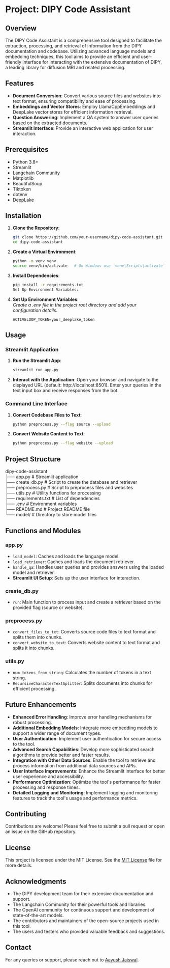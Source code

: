 # Project: DIPY Code Assistant

## Overview

The DIPY Code Assistant is a comprehensive tool designed to facilitate the extraction, processing, and retrieval of information from the DIPY documentation and codebase. Utilizing advanced language models and embedding techniques, this tool aims to provide an efficient and user-friendly interface for interacting with the extensive documentation of DIPY, a leading library for diffusion MRI and related processing.

## Features

- **Document Conversion**: Convert various source files and websites into text format, ensuring compatibility and ease of processing.
- **Embeddings and Vector Stores**: Employ LlamaCppEmbeddings and DeepLake vector stores for efficient information retrieval.
- **Question Answering**: Implement a QA system to answer user queries based on the extracted documents.
- **Streamlit Interface**: Provide an interactive web application for user interaction.

## Prerequisites

- Python 3.8+
- Streamlit
- Langchain Community
- Matplotlib
- BeautifulSoup
- Tiktoken
- dotenv
- DeepLake

## Installation

1. **Clone the Repository**:
   ```bash
   git clone https://github.com/your-username/dipy-code-assistant.git
   cd dipy-code-assistant
   ```

2. **Create a Virtual Environment**:

    ```bash
    python -m venv venv
    source venv/bin/activate   # On Windows use `venv\Scripts\activate`
    ```
3. **Install Dependencies**:

    ```bash
    pip install -r requirements.txt
    Set Up Environment Variables:
    ```

4. **Set Up Environment Variables**: \
*Create a .env file in the project root directory and add your configuration details*.

    ```ACTIVELOOP_TOKEN=your_deeplake_token```
    
## Usage

### Streamlit Application

1. **Run the Streamlit App**:
   ```bash
   streamlit run app.py
    ```
2. **Interact with the Application**:
Open your browser and navigate to the displayed URL (default: http://localhost:8501).
Enter your queries in the text input box and receive responses from the bot.

### Command Line Interface

1. **Convert Codebase Files to Text**:
   ```bash
   python preprocess.py --flag source --upload
   ```

2. **Convert Website Content to Text**:

    ```bash
    python preprocess.py --flag website --upload
    ```

## Project Structure
dipy-code-assistant \
├── app.py # Streamlit application\
├── create_db.py # Script to create the database and retriever \
├── preprocess.py # Script to preprocess files and websites \
├── utils.py # Utility functions for processing\
├── requirements.txt # List of dependencies\
├── .env # Environment variables\
├── README.md # Project README file\
└── model/ # Directory to store model files
## Functions and Modules

### app.py
- `load_model`: Caches and loads the language model.
- `load_retriever`: Caches and loads the document retriever.
- `handle_qa`: Handles user queries and provides answers using the loaded model and retriever.
- **Streamlit UI Setup**: Sets up the user interface for interaction.

### create_db.py
- `run`: Main function to process input and create a retriever based on the provided flag (source or website).

### preprocess.py
- `convert_files_to_txt`: Converts source code files to text format and splits them into chunks.
- `convert_website_to_text`: Converts website content to text format and splits it into chunks.

### utils.py
- `num_tokens_from_string`: Calculates the number of tokens in a text string.
- `RecursiveCharacterTextSplitter`: Splits documents into chunks for efficient processing.

## Future Enhancements

- **Enhanced Error Handling**: Improve error handling mechanisms for robust processing.
- **Additional Embedding Models**: Integrate more embedding models to support a wider range of document types.
- **User Authentication**: Implement user authentication for secure access to the tool.
- **Advanced Search Capabilities**: Develop more sophisticated search algorithms to provide better and faster results.
- **Integration with Other Data Sources**: Enable the tool to retrieve and process information from additional data sources and APIs.
- **User Interface Improvements**: Enhance the Streamlit interface for better user experience and accessibility.
- **Performance Optimization**: Optimize the tool's performance for faster processing and response times.
- **Detailed Logging and Monitoring**: Implement logging and monitoring features to track the tool's usage and performance metrics.

## Contributing

Contributions are welcome! Please feel free to submit a pull request or open an issue on the GitHub repository.

## License

This project is licensed under the MIT License. See the [MIT License](LICENSE) file for more details.



## Acknowledgments

- The DIPY development team for their extensive documentation and support.
- The Langchain Community for their powerful tools and libraries.
- The OpenAI community for continuous support and development of state-of-the-art models.
- The contributors and maintainers of the open-source projects used in this tool.
- The users and testers who provided valuable feedback and suggestions.

## Contact

For any queries or support, please reach out to [Aayush Jaiswal](https://linkedin.com/in/jaiswal-aayush).